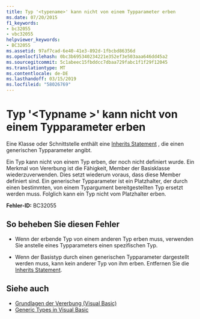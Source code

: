 ```yaml
---
title: Typ '<typename>' kann nicht von einem Typparameter erben
ms.date: 07/20/2015
f1_keywords:
- bc32055
- vbc32055
helpviewer_keywords:
- BC32055
ms.assetid: 97af7cad-6e40-41e3-892d-1fbcbd86356d
ms.openlocfilehash: 0bc3b695340234221e352ef3e503aaa646dd45a2
ms.sourcegitcommit: 5c1abeec15fbddcc7dbaa729fabc1f1f29f12045
ms.translationtype: MT
ms.contentlocale: de-DE
ms.lasthandoff: 03/15/2019
ms.locfileid: "58026769"
---
```

# <a name="type-typename-cannot-inherit-from-a-type-parameter"></a>Typ '\<Typname >' kann nicht von einem Typparameter erben
Eine Klasse oder Schnittstelle enthält eine [Inherits Statement](../../visual-basic/language-reference/statements/inherits-statement.md) , die einen generischen Typparameter angibt.  
  
 Ein Typ kann nicht von einem Typ erben, der noch nicht definiert wurde. Ein Merkmal von Vererbung ist die Fähigkeit, Member der Basisklasse wiederzuverwenden. Dies setzt wiederum voraus, dass diese Member definiert sind. Ein generischer Typparameter ist ein Platzhalter, der durch einen bestimmten, von einem Typargument bereitgestellten Typ ersetzt werden muss. Folglich kann ein Typ nicht vom Platzhalter erben.  
  
 **Fehler-ID:** BC32055  
  
## <a name="to-correct-this-error"></a>So beheben Sie diesen Fehler  
  
-   Wenn der erbende Typ von einem anderen Typ erben muss, verwenden Sie anstelle eines Typparameters einen spezifischen Typ.  
  
-   Wenn der Basistyp durch einen generischen Typparameter dargestellt werden muss, kann kein anderer Typ von ihm erben. Entfernen Sie die [Inherits Statement](../../visual-basic/language-reference/statements/inherits-statement.md).  
  
## <a name="see-also"></a>Siehe auch

- [Grundlagen der Vererbung (Visual Basic)](~/docs/visual-basic/programming-guide/language-features/objects-and-classes/inheritance-basics.md)
- [Generic Types in Visual Basic](../../visual-basic/programming-guide/language-features/data-types/generic-types.md)
